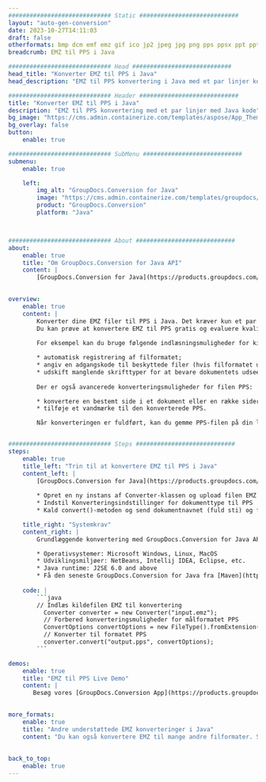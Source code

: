 ```yaml
---
############################# Static ############################
layout: "auto-gen-conversion"
date: 2023-10-27T14:11:03
draft: false
otherformats: bmp dcm emf emz gif ico jp2 jpeg jpg png pps ppsx ppt pptx psb psd svg svgz tga tif tiff webp wmf wmz
breadcrumb: EMZ til PPS i Java

############################# Head ############################
head_title: "Konverter EMZ til PPS i Java"
head_description: "EMZ til PPS konvertering i Java med et par linjer kode. Konverter over 160 filformater ved hjælp af GroupDocs dokumentkonverterings-API for Java"

############################# Header ############################
title: "Konverter EMZ til PPS i Java"
description: "EMZ til PPS konvertering med et par linjer med Java kode"
bg_image: "https://cms.admin.containerize.com/templates/aspose/App_Themes/V3/images/bg/header1.png"
bg_overlay: false
button:
    enable: true

############################# SubMenu ############################
submenu:
    enable: true

    left:
        img_alt: "GroupDocs.Conversion for Java"
        image: "https://cms.admin.containerize.com/templates/groupdocs/images/product-logos/90x90-noborder/groupdocs-conversion-java.png"
        product: "GroupDocs.Conversion"
        platform: "Java"



############################# About ############################
about:
    enable: true
    title: "Om GroupDocs.Conversion for Java API"
    content: |
        [GroupDocs.Conversion for Java](https://products.groupdocs.com/conversion/java/) er en avanceret filformatkonverterings-API til konvertering mellem populære billed- og dokumentformater såsom Microsoft Office, OpenDocument, PDF, HTML, e-mail, CAD. og meget mere med blot et par linjer kode. Den native API registrerer automatisk formaterne af de originale dokumenter og tilbyder mange muligheder for at tilpasse de konverterede dokumenter. Sammen med funktionen til at udtrække information fra et dokument, understøtter den også caching af konverteringsresultaterne til den lokale disk som standard. Enhver form for cachelagring kan dog understøttes ved at implementere de passende grænseflader - Amazon S3, Dropbox, Google Drive, Windows Azure, Reddis eller andre.
    

overview:
    enable: true
    content: |
        Konverter dine EMZ filer til PPS i Java. Det kræver kun et par linjer med Java kode på enhver platform efter eget valg, såsom Windows, Linux, macOS.
        Du kan prøve at konvertere EMZ til PPS gratis og evaluere kvaliteten af ​​konverteringsresultaterne. Sammen med simple filkonverteringsscripts kan du prøve mere sofistikerede muligheder for at indlæse EMZ-kildefilen og gemme PPS-outputtet. 
        
        For eksempel kan du bruge følgende indlæsningsmuligheder for kilden EMZ:

        * automatisk registrering af filformatet;
        * angiv en adgangskode til beskyttede filer (hvis filformatet understøtter det);
        * udskift manglende skrifttyper for at bevare dokumentets udseende.
        
        Der er også avancerede konverteringsmuligheder for filen PPS:

        * konvertere en bestemt side i et dokument eller en række sider;
        * tilføje et vandmærke til den konverterede PPS.

        Når konverteringen er fuldført, kan du gemme PPS-filen på din lokale filsti eller på et tredjepartslager såsom FTP, Amazon S3, Google Drive, Dropbox osv. Bemærk venligst - for at konvertere EMZ til PPS, behøver du ikke installere yderligere software, såsom MS Office, Open Office, Adobe Acrobat Reader osv.


############################# Steps ############################
steps:
    enable: true
    title_left: "Trin til at konvertere EMZ til PPS i Java"
    content_left: |
        [GroupDocs.Conversion for Java](https://products.groupdocs.com/conversion/java/) giver udviklere mulighed for nemt at konvertere EMZ fil til PPS med et par linjer kode.
        
        * Opret en ny instans af Converter-klassen og upload filen EMZ med den fulde sti
        * Indstil Konverteringsindstillinger for dokumenttype til PPS
        * Kald convert()-metoden og send dokumentnavnet (fuld sti) og formatet (PPS) som en parameter

    title_right: "Systemkrav"
    content_right: |
        Grundlæggende konvertering med GroupDocs.Conversion for Java API kan udføres med blot et par linjer kode. Vores API'er understøttes på alle større platforme og operativsystemer. Før du udfører koden nedenfor, skal du sørge for, at du har følgende forudsætninger installeret på dit system.

        * Operativsystemer: Microsoft Windows, Linux, MacOS
        * Udviklingsmiljøer: NetBeans, Intellij IDEA, Eclipse, etc.
        * Java runtime: J2SE 6.0 and above
        * Få den seneste GroupDocs.Conversion for Java fra [Maven](https://repository.groupdocs.com/webapp/#/artifacts/browse/tree/General/repo/com/groupdocs/groupdocs-conversion)
         
    code: |
        ```java    
        // Indlæs kildefilen EMZ til konvertering
          Converter converter = new Converter("input.emz");
          // Forbered konverteringsmuligheder for målformatet PPS
          ConvertOptions convertOptions = new FileType().fromExtension("pps").getConvertOptions();
          // Konverter til formatet PPS
          converter.convert("output.pps", convertOptions);
        ```

demos:
    enable: true
    title: "EMZ til PPS Live Demo"
    content: |
       Besøg vores [GroupDocs.Conversion App](https://products.groupdocs.app/conversion/family) websted, og prøv EMZ til PPS konvertering nu. Den gratis demo har følgende fordele
          

more_formats:
    enable: true
    title: "Andre understøttede EMZ konverteringer i Java"
    content: "Du kan også konvertere EMZ til mange andre filformater. Se venligst listen nedenfor."
       
       
back_to_top:
    enable: true
---
```

